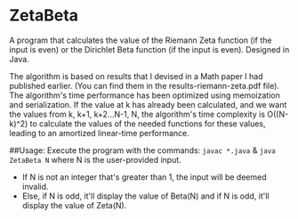 # ZetaBeta
A program that calculates the value of the Riemann Zeta function (if the input is even) or the Dirichlet Beta function (if the input is even). Designed in Java.

The algorithm is based on results that I devised in a Math paper I had published earlier. (You can find them in the results-riemann-zeta.pdf file). The algorithm's time performance has been optimized using memoization and serialization. If the value at k has already been calculated, and we want the values from k, k+1, k+2...N-1, N, the algorithm's time complexity is O((N-k)^2) to calculate the values of the needed functions for these values, leading to an amortized linear-time performance.

##Usage:
Execute the program with the commands: 
        ```
        javac *.java
        ``` &
        ```
        java ZetaBeta N
        ```
where N is the user-provided input.
<ul>
<li>If N is not an integer that's greater than 1, the input will be deemed invalid.</li>
<li>Else, if N is odd, it'll display the value of Beta(N) and if N is odd, it'll display the value of Zeta(N).</li>
</ul>
